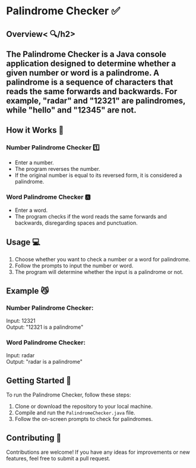 <h1>Palindrome Checker ✅</h1>

  <h2>Overview< 🔍/h2>

  <p>The Palindrome Checker is a Java console application designed to determine whether a given number or word is a palindrome. A palindrome is a sequence of characters that reads the same forwards and backwards. For example, "radar" and "12321" are palindromes, while "hello" and "12345" are not.</p>

  <h2>How it Works 🚀</h2>

  <h3>Number Palindrome Checker 1️⃣</h3>
    <ul>
        <li>Enter a number.</li>
        <li>The program reverses the number.</li>
        <li>If the original number is equal to its reversed form, it is considered a palindrome.</li>
    </ul>

  <h3>Word Palindrome Checker 🅰️</h3>
    <ul>
        <li>Enter a word.</li>
        <li>The program checks if the word reads the same forwards and backwards, disregarding spaces and punctuation.</li>
    </ul>

  <h2>Usage 💻</h2>

  <ol>
        <li>Choose whether you want to check a number or a word for palindrome.</li>
        <li>Follow the prompts to input the number or word.</li>
        <li>The program will determine whether the input is a palindrome or not.</li>
    </ol>

  <h2>Example 😼</h2>

  <h3>Number Palindrome Checker:</h3>
    <p>Input: 12321<br>Output: "12321 is a palindrome"</p>

  <h3>Word Palindrome Checker:</h3>
    <p>Input: radar<br>Output: "radar is a palindrome"</p>

  <h2>Getting Started 🤖</h2>

  <p>To run the Palindrome Checker, follow these steps:</p>
    <ol>
        <li>Clone or download the repository to your local machine.</li>
        <li>Compile and run the <code>PalindromeChecker.java</code> file.</li>
        <li>Follow the on-screen prompts to check for palindromes.</li>
    </ol>

  <h2>Contributing 🤝</h2>

  <p>Contributions are welcome! If you have any ideas for improvements or new features, feel free to submit a pull request.</p>

  
